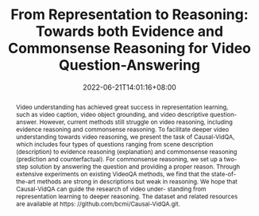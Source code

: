 ---
# Documentation: https://sourcethemes.com/academic/docs/managing-content/

title: "From Representation to Reasoning: Towards both Evidence and Commonsense Reasoning for Video Question-Answering"
authors: 
- Jiangtong Li
- Li Niu
- Liqing Zhang.
date: 2022-06-21T14:01:16+08:00
doi: ""

# Schedule page publish date (NOT publication's date).
publishDate: 2022-06-21T14:01:16+08:00

# Publication type.
# Legend: 0 = Uncategorized; 1 = Conference paper; 2 = Journal article;
# 3 = Preprint / Working Paper; 4 = Report; 5 = Book; 6 = Book section;
# 7 = Thesis; 8 = Patent
publication_types: ["paper-conference"]

# Publication name and optional abbreviated publication name.
publication: Proceedings of the IEEE/CVF Conference on Computer Vision and Pattern Recognition (CVPR 2022)
publication_short: "CVPR 2022"

abstract: "Video understanding has achieved great success in representation learning, such as video caption, video object grounding, and video descriptive question-answer. However, current methods still struggle on video reasoning, including evidence reasoning and commonsense reasoning. To facilitate deeper video understanding towards video reasoning, we present the task of Causal-VidQA, which includes four types of questions ranging from scene description (description) to evidence reasoning (explanation) and commonsense reasoning (prediction and counterfactual). For commonsense reasoning, we set up a two-step solution by answering the question and providing a proper reason. Through extensive experiments on existing VideoQA methods, we find that the state-of-the-art methods are strong in descriptions but weak in reasoning. We hope that Causal-VidQA can guide the research of video under- standing from representation learning to deeper reasoning. The dataset and related resources are available at https: //github.com/bcmi/Causal-VidQA.git."

# Summary. An optional shortened abstract.
summary: "Video understanding excels in representation learning but struggles with reasoning tasks. The Causal-VidQA task addresses this by focusing on scene description, evidence reasoning, and commonsense reasoning. Experiments show current methods are strong in descriptions but weak in reasoning. Causal-VidQA aims to shift focus towards deeper reasoning in video understanding."

tags: 
  - Multimodal Modeling
  - Commonsense Reasoning
featured: true

# Custom links (optional).
#   Uncomment and edit lines below to show custom links.
# links:
# - name: Follow
#   url: https://twitter.com
#   icon_pack: fab
#   icon: twitter

url_pdf: 
url_code: 'https://github.com/bcmi/Causal-VidQA'
url_dataset: 'https://cloud.bcmi.sjtu.edu.cn/sharing/FYDmyDwff'
url_poster:
url_project:
url_slides:
url_source: 'https://github.com/bcmi/Causal-VidQA'
url_video:

# Featured image
# To use, add an image named `featured.jpg/png` to your page's folder. 
# Focal points: Smart, Center, TopLeft, Top, TopRight, Left, Right, BottomLeft, Bottom, BottomRight.
image:
  caption: "Model Structure"
  focal_point: "Right"
  preview_only: True

# Associated Projects (optional).
#   Associate this publication with one or more of your projects.
#   Simply enter your project's folder or file name without extension.
#   E.g. `internal-project` references `content/project/internal-project/index.md`.
#   Otherwise, set `projects: []`.
projects: []

# Slides (optional).
#   Associate this publication with Markdown slides.
#   Simply enter your slide deck's filename without extension.
#   E.g. `slides: "example"` references `content/slides/example/index.md`.
#   Otherwise, set `slides: ""`.
slides: ""
---